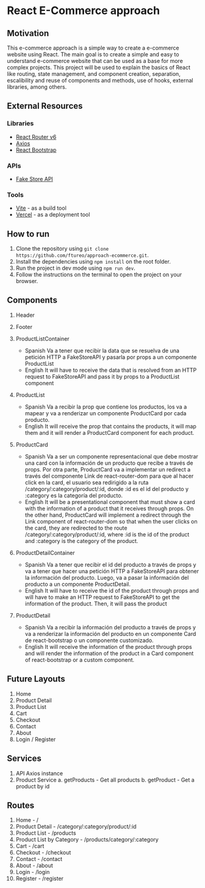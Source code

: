 # React E-Commerce approach

## Motivation

This e-commerce approach is a simple way to create a e-commerce website using React. The main goal is to create a simple and easy to understand e-commerce website that can be used as a base for more complex projects.
This project will be used to explain the basics of React like routing, state management, and component creation, separation, escalibility and reuse of components and methods, use of hooks, external libraries, among others.

## External Resources

### Libraries

-   [React Router v6](https://reactrouter.com/en/6.25.1/start/overview)
-   [Axios](https://axios-http.com/docs/intro)
-   [React Bootstrap](https://react-bootstrap.github.io/docs/getting-started/introduction)

### APIs

-   [Fake Store API](https://fakestoreapi.com/)

### Tools

-   [Vite](https://vitejs.dev/) - as a build tool
-   [Vercel](https://vercel.com/) - as a deployment tool

## How to run

1. Clone the repository using `git clone https://github.com/ftureo/approach-ecommerce.git`.
2. Install the dependencies using `npm install` on the root folder.
3. Run the project in dev mode using `npm run dev`.
4. Follow the instructions on the terminal to open the project on your browser.

## Components

1. Header
2. Footer
3. ProductListContainer
    - Spanish
      Va a tener que recibir la data que se resuelva de una petición HTTP a FakeStoreAPI y pasarla por props a un componente ProductList
    - English
      It will have to receive the data that is resolved from an HTTP request to FakeStoreAPI and pass it by props to a ProductList component
4. ProductList
    - Spanish
      Va a recibir la prop que contiene los productos, los va a mapear y va a renderizar un componente ProductCard por cada producto.
    - English
      It will receive the prop that contains the products, it will map them and it will render a ProductCard component for each product.
5. ProductCard

    - Spanish
      Va a ser un componente representacional que debe mostrar una card con la información de un producto que recibe a través de props. Por otra parte, ProductCard va a implementar un redirect a través del componente Link de react-router-dom para que al hacer click en la card, el usuario sea redirigido a la ruta /category/:category/product/:id, donde :id es el id del producto y :category es la categoría del producto.
    - English
      It will be a presentational component that must show a card with the information of a product that it receives through props. On the other hand, ProductCard will implement a redirect through the Link component of react-router-dom so that when the user clicks on the card, they are redirected to the route /category/:category/product/:id, where :id is the id of the product and :category is the category of the product.

6. ProductDetailContainer
    - Spanish
      Va a tener que recibir el id del producto a través de props y va a tener que hacer una petición HTTP a FakeStoreAPI para obtener la información del producto. Luego, va a pasar la información del producto a un componente ProductDetail.
    - English
      It will have to receive the id of the product through props and will have to make an HTTP request to FakeStoreAPI to get the information of the product. Then, it will pass the product
7. ProductDetail
    - Spanish
      Va a recibir la información del producto a través de props y va a renderizar la información del producto en un componente Card de react-bootstrap o un componente customizado.
    - English
      It will receive the information of the product through props and will render the information of the product in a Card component of react-bootstrap or a custom component.

## Future Layouts

1. Home
2. Product Detail
3. Product List
4. Cart
5. Checkout
6. Contact
7. About
8. Login / Register

## Services

1. API Axios instance
2. Product Service
   a. getProducts - Get all products
   b. getProduct - Get a product by id

## Routes

1. Home - /
2. Product Detail - /category/:category/product/:id
3. Product List - /products
4. Product List by Category - /products/category/:category
5. Cart - /cart
6. Checkout - /checkout
7. Contact - /contact
8. About - /about
9. Login - /login
10. Register - /register
